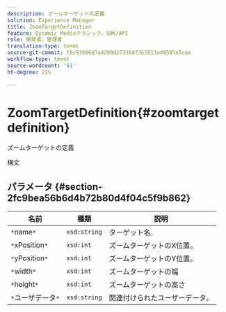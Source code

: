 ```yaml
---
description: ズームターゲットの定義
solution: Experience Manager
title: ZoomTargetDefinition
feature: Dynamic Mediaクラシック，SDK/API
role: 開発者，管理者
translation-type: tm+mt
source-git-commit: f6c97606d7a4209427316d7367013ad9585a5cae
workflow-type: tm+mt
source-wordcount: '51'
ht-degree: 21%

---
```



# ZoomTargetDefinition{#zoomtargetdefinition}

ズームターゲットの定義

構文

## パラメータ {#section-2fc9bea56b6d4b72b80d4f04c5f9b862}

| 名前 | 種類 | 説明 |
|---|---|---|
| `*`name`*` | `xsd:string` | ターゲット名. |
| `*`xPosition`*` | `xsd:int` | ズームターゲットのX位置。 |
| `*`yPosition`*` | `xsd:int` | ズームターゲットのY位置。 |
| `*`width`*` | `xsd:int` | ズームターゲットの幅 |
| `*`height`*` | `xsd:int` | ズームターゲットの高さ |
| `*`ユーザデータ`*` | `xsd:string` | 関連付けられたユーザーデータ。 |

